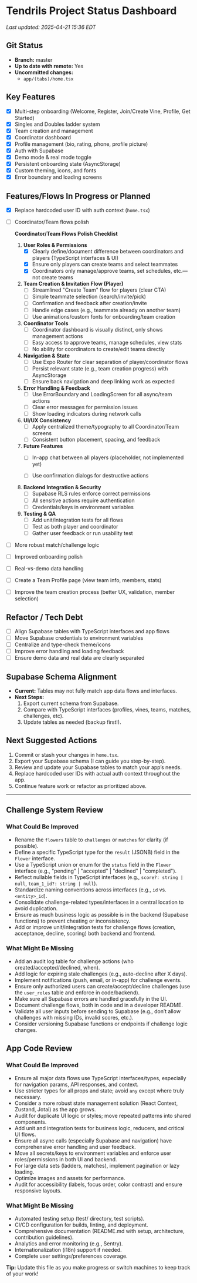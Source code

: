 # Tendrils Project Status Dashboard

_Last updated: 2025-04-21 15:36 EDT_

## Git Status
- **Branch:** master
- **Up to date with remote:** Yes
- **Uncommitted changes:**
  - `app/(tabs)/home.tsx`

## Key Features
- [x] Multi-step onboarding (Welcome, Register, Join/Create Vine, Profile, Get Started)
- [x] Singles and Doubles ladder system
- [x] Team creation and management
- [x] Coordinator dashboard
- [x] Profile management (bio, rating, phone, profile picture)
- [x] Auth with Supabase
- [x] Demo mode & real mode toggle
- [x] Persistent onboarding state (AsyncStorage)
- [x] Custom theming, icons, and fonts
- [x] Error boundary and loading screens

## Features/Flows In Progress or Planned
- [x] Replace hardcoded user ID with auth context (`home.tsx`)
- [ ] Coordinator/Team flows polish

    **Coordinator/Team Flows Polish Checklist**

    1. **User Roles & Permissions**
        - [x] Clearly define/document difference between coordinators and players (TypeScript interfaces & UI)
        - [x] Ensure only players can create teams and select teammates
        - [x] Coordinators only manage/approve teams, set schedules, etc.—not create teams

    2. **Team Creation & Invitation Flow (Player)**
        - [ ] Streamlined "Create Team" flow for players (clear CTA)
        - [ ] Simple teammate selection (search/invite/pick)
        - [ ] Confirmation and feedback after creation/invite
        - [ ] Handle edge cases (e.g., teammate already on another team)
        - [ ] Use animations/custom fonts for onboarding/team creation

    3. **Coordinator Tools**
        - [ ] Coordinator dashboard is visually distinct, only shows management actions
        - [ ] Easy access to approve teams, manage schedules, view stats
        - [ ] No ability for coordinators to create/edit teams directly

    4. **Navigation & State**
        - [ ] Use Expo Router for clear separation of player/coordinator flows
        - [ ] Persist relevant state (e.g., team creation progress) with AsyncStorage
        - [ ] Ensure back navigation and deep linking work as expected

    5. **Error Handling & Feedback**
        - [ ] Use ErrorBoundary and LoadingScreen for all async/team actions
        - [ ] Clear error messages for permission issues
        - [ ] Show loading indicators during network calls

    6. **UI/UX Consistency**
        - [ ] Apply centralized theme/typography to all Coordinator/Team screens
        - [ ] Consistent button placement, spacing, and feedback

    7. **Future Features**
        - [ ] In-app chat between all players (placeholder, not implemented yet)

        - [ ] Use confirmation dialogs for destructive actions

    7. **Backend Integration & Security**
        - [ ] Supabase RLS rules enforce correct permissions
        - [ ] All sensitive actions require authentication
        - [ ] Credentials/keys in environment variables

    8. **Testing & QA**
        - [ ] Add unit/integration tests for all flows
        - [ ] Test as both player and coordinator
        - [ ] Gather user feedback or run usability test
- [ ] More robust match/challenge logic
- [ ] Improved onboarding polish
- [ ] Real-vs-demo data handling
- [ ] Create a Team Profile page (view team info, members, stats)
- [ ] Improve the team creation process (better UX, validation, member selection)

## Refactor / Tech Debt
- [ ] Align Supabase tables with TypeScript interfaces and app flows
- [ ] Move Supabase credentials to environment variables
- [ ] Centralize and type-check theme/icons
- [ ] Improve error handling and loading feedback
- [ ] Ensure demo data and real data are clearly separated

## Supabase Schema Alignment
- **Current:** Tables may not fully match app data flows and interfaces.
- **Next Steps:**
  1. Export current schema from Supabase.
  2. Compare with TypeScript interfaces (profiles, vines, teams, matches, challenges, etc).
  3. Update tables as needed (backup first!).

## Next Suggested Actions
1. Commit or stash your changes in `home.tsx`.
2. Export your Supabase schema (I can guide you step-by-step).
3. Review and update your Supabase tables to match your app’s needs.
4. Replace hardcoded user IDs with actual auth context throughout the app.
5. Continue feature work or refactor as prioritized above.

---

## Challenge System Review

### What Could Be Improved
- Rename the `flowers` table to `challenges` or `matches` for clarity (if possible).
- Define a specific TypeScript type for the `result` (JSONB) field in the `Flower` interface.
- Use a TypeScript union or enum for the `status` field in the `Flower` interface (e.g., "pending" | "accepted" | "declined" | "completed").
- Reflect nullable fields in TypeScript interfaces (e.g., `score?: string | null`, `team_1_id?: string | null`).
- Standardize naming conventions across interfaces (e.g., `id` vs. `<entity>_id`).
- Consolidate challenge-related types/interfaces in a central location to avoid duplication.
- Ensure as much business logic as possible is in the backend (Supabase functions) to prevent cheating or inconsistency.
- Add or improve unit/integration tests for challenge flows (creation, acceptance, decline, scoring) both backend and frontend.

### What Might Be Missing
- Add an audit log table for challenge actions (who created/accepted/declined, when).
- Add logic for expiring stale challenges (e.g., auto-decline after X days).
- Implement notifications (push, email, or in-app) for challenge events.
- Ensure only authorized users can create/accept/decline challenges (use the `user_roles` table and enforce in code/backend).
- Make sure all Supabase errors are handled gracefully in the UI.
- Document challenge flows, both in code and in a developer README.
- Validate all user inputs before sending to Supabase (e.g., don’t allow challenges with missing IDs, invalid scores, etc.).
- Consider versioning Supabase functions or endpoints if challenge logic changes.


## App Code Review

### What Could Be Improved
- Ensure all major data flows use TypeScript interfaces/types, especially for navigation params, API responses, and context.
- Use stricter types for all props and state; avoid `any` except where truly necessary.
- Consider a more robust state management solution (React Context, Zustand, Jotai) as the app grows.
- Audit for duplicate UI logic or styles; move repeated patterns into shared components.
- Add unit and integration tests for business logic, reducers, and critical UI flows.
- Ensure all async calls (especially Supabase and navigation) have comprehensive error handling and user feedback.
- Move all secrets/keys to environment variables and enforce user roles/permissions in both UI and backend.
- For large data sets (ladders, matches), implement pagination or lazy loading.
- Optimize images and assets for performance.
- Audit for accessibility (labels, focus order, color contrast) and ensure responsive layouts.

### What Might Be Missing
- Automated testing setup (test/ directory, test scripts).
- CI/CD configuration for builds, linting, and deployment.
- Comprehensive documentation (README.md with setup, architecture, contribution guidelines).
- Analytics and error monitoring (e.g., Sentry).
- Internationalization (i18n) support if needed.
- Complete user settings/preferences coverage.

**Tip:** Update this file as you make progress or switch machines to keep track of your work!
